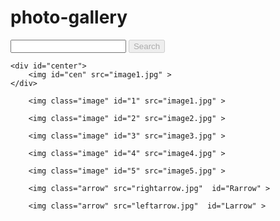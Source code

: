photo-gallery
=============
<!DOCTYPE html>
<html>
<head><title>Search Gallery</title>
<link rel="stylesheet" type="text/css" href="gallery.css">
<script src="http://ajax.googleapis.com/ajax/libs/jquery/1.11.1/jquery.min.js"></script>
<script type="text/javascript" src="gallery.js"></script>
</head>
<body>
	<div id="search">
		<input type="text" id="search-input">
		<button id="button" disabled> Search </button>
	</div>

	<div id="center">
		<img id="cen" src="image1.jpg" >
	</div>

<div id="main">
	
		<img class="image" id="1" src="image1.jpg" >
	 
		<img class="image" id="2" src="image2.jpg" >
		 
		<img class="image" id="3" src="image3.jpg" >
	 
		<img class="image" id="4" src="image4.jpg" >
	
		<img class="image" id="5" src="image5.jpg" >


	
</div>

		<img class="arrow" src="rightarrow.jpg"  id="Rarrow" >

		<img class="arrow" src="leftarrow.jpg"  id="Larrow" >


</body>
